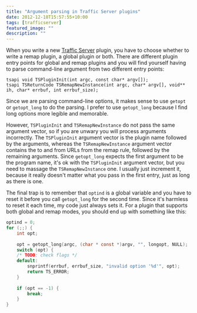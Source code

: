 ```yaml
---
title: "Argument parsing in Traffic Server plugins"
date: 2012-12-18T15:57:55+10:00
tags: [trafficserver]
featured_image: ""
description: ""
---
```


When you write a new [Traffic Server](http://trafficserver.apache.org)
plugin, you have to choose whether to write a remap plugin, a global
plugin or both. There are different plugin entry points for global and
remap plugins and you will find yourself having to parse command-line
argument from two different entry points:

```
tsapi void TSPluginInit(int argc, const char* argv[]);
tsapi TSReturnCode TSRemapNewInstance(int argc, char* argv[], void** ih, char* errbuf, int errbuf_size);
```

Since we are parsing command-line options, it makes sense to use `getopt`
or `getopt_long` to do the parsing. I prefer to use `getopt_long`
because I find long options more legible and memorable.

However, `TSPluginInit` and `TSRemapNewInstance` do not pass the same
argument vector, so if you are unwary you will process arguments
incorrectly. The `TSPluginInit` argument vector is the plugin name
followed by the arguments, whereas the `TSRemapNewInstance` argument
vector contains the to and from URLs from the remap rule, followed by the
remaining arguments. Since `getopt_long` expects the first argument to
be the program name, it's ok with the `TSPluginInit` argument vector,
but you need to massage the `TSRemapNewInstance` one. I usually just
increment it, because it really doesn't matter what you pass in the
first entry, just as long as there is one.

The final trap is to remember that `optind` is a global variable and you
have to reset it before you call `getopt_long` for the second time. Since
it's harmless to reset it each time, my code just always sets it. For
a plugin that supports both global and remap modes, you should end up
with something like this:

```C
optind = 0;
for (;;) {
    int opt;
    
    opt = getopt_long(argc, (char * const *)argv, "", longopt, NULL);
    switch (opt) {
    /* TODO: check flags */
    default:
        snprintf(errbuf, errbuf_size, "invalid option '%d'", opt);
        return TS_ERROR;
    }
    
    if (opt == -1) {
        break;
    }
}
```
